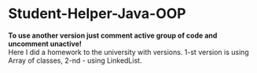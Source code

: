 # Student-Helper-Java-OOP
**To use another version just comment active group of code and uncomment unactive!** \
Here I did a homework to the university with versions. 1-st version is using Array of classes, 2-nd - using LinkedList.
